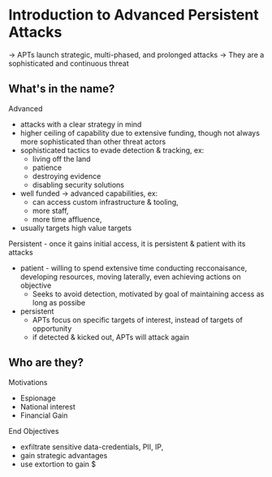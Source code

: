# Introduction to Advanced Persistent Attacks

-> APTs launch strategic, multi-phased, and prolonged attacks
-> They are a sophisticated and continuous threat

## What's in the name?
Advanced
- attacks with a clear strategy in mind
- higher ceiling of capability due to extensive funding, though not always more sophisticated than other threat actors
- sophisticated tactics to evade detection & tracking, ex:
	- living off the land
	- patience
	- destroying evidence
	- disabling security solutions
- well funded -> advanced capabilities, ex:
	- can access custom infrastructure & tooling,
	- more staff, 
	- more time affluence, 
- usually targets high value targets

Persistent - once it gains initial access, it is persistent & patient with its attacks
- patient - willing to spend extensive time conducting recconaisance, developing resources, moving laterally, even achieving actions on objective
	- Seeks to avoid detection, motivated by goal of maintaining access as long as possibe
- persistent
	- APTs focus on specific targets of interest, instead of targets of opportunity
	- if detected & kicked out, APTs will attack again

## Who are they?
Motivations
- Espionage
- National interest
- Financial Gain

End Objectives
- exfiltrate sensitive data-credentials, PII, IP, 
- gain strategic advantages
- use extortion to gain $
